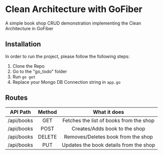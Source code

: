 # Clean Architecture with GoFiber

A simple book shop CRUD demonstration implementing the Clean Architecture in GoFiber

## Installation

In order to run the project, please follow the following steps:

1. Clone the Repo
2. Go to the "go_todo" folder
3. Run `go get`
4. Replace your Mongo DB Connection string in `app.go`

## Routes

|  API Path  | Method |               What it does              |
|:----------:|:------:|:---------------------------------------:|
| /api/books |   GET  | Fetches the list of books from the shop |
| /api/books |  POST  |      Creates/Adds book to the shop      |
| /api/books | DELETE |    Removes/Deletes book from the shop   |
| /api/books |  PUT |  Updates the book details from the shop |
